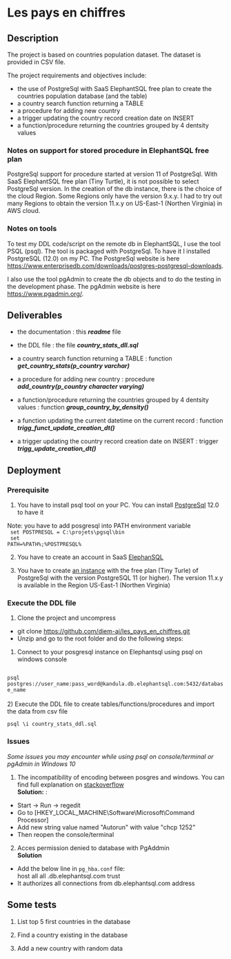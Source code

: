 # Les pays en chiffres

## Description
The project is based on countries population dataset. The dataset is provided in CSV file.

The project requirements and objectives include:
- the use of PostgreSql with SaaS ElephantSQL free plan to create the countries population database (and the table)
- a country search function returning a TABLE
- a procedure for adding new country
- a trigger updating the country record creation date on INSERT
- a function/procedure returning the countries grouped by 4 dentsity values

### Notes on support for stored procedure in ElephantSQL free plan
PostgreSql support for procedure started at version 11 of PostgreSql.
With SaaS ElephantSQL free plan (Tiny Turtle), it is not possible to select PostgreSql version.
In the creation of the db instance, there is the choice of the cloud Region. Some Regions only have the version 9.x.y. I had to try out many Regions to obtain the version 11.x.y on US-East-1 (Northen Virginia) in AWS cloud.

### Notes on tools
To test my DDL code/script on the remote db in ElephantSQL, I use the tool PSQL (psql). The tool is packaged with PostgreSql. To have it I installed PostgreSQL (12.0) on my PC. The PostgreSql website is here https://www.enterprisedb.com/downloads/postgres-postgresql-downloads.

I also use the tool pgAdmin to create the db objects and to do the testing in the development phase. The pgAdmin website is here https://www.pgadmin.org/.


## Deliverables
- the documentation : this ***readme*** file

- the DDL file : the file ***country_stats_dll.sql***

- a country search function returning a TABLE : function ***get_country_stats(p_country varchar)***

- a procedure for adding new country : procedure ***add_country(p_country character varying)***

- a function/procedure returning the countries grouped by 4 dentsity values : function ***group_country_by_density()***

- a function updating the current datetime on the current record : function ***trigg_funct_update_creation_dt()***

- a trigger updating the country record creation date on INSERT : trigger ***trigg_update_creation_dt()***


## Deployment

### Prerequisite
1) You have to install psql tool on your PC. You can install [PostgreSql](https://www.enterprisedb.com/downloads/postgres-postgresql-downloads) 12.0 to have it

Note: you have to add posgresql into PATH environment variable</br>
<code>
set POSTPRESQL = C:\projets\pgsql\bin
</code>
</br>
<code>
set PATH=%PATH%;%POSTPRESQL%
</code>

2) You have to create an account in SaaS [ElephanSQL](https://www.elephantsql.com)

3) You have to create [an instance](https://www.elephantsql.com/plans.html) with the free plan (Tiny Turle) of PostgreSql with the version PostgreSQL 11 (or higher). The version 11.x.y is available in the Region US-East-1 (Northen Virginia)


### Execute the DDL file 
1) Clone the project and uncompress
- git clone https://github.com/diem-ai/les_pays_en_chiffres.git
-  Unzip and go to the root folder and do the following steps:
1) Connect to your posgresql instance on Elephantsql using psql on windows console</br>
<code>
psql postgres://user_name:pass_word@kandula.db.elephantsql.com:5432/database_name
</code>
<br/>
2) Execute the DDL file to create tables/functions/procedures and import the data from csv file</br>
<code>
psql \i country_stats_ddl.sql
</code>

### Issues
<i>Some issues you may encounter while using psql on console/terminal or pgAdmin in Windows 10</i>
1) The incompatibility of encoding between posgres and windows. You can find full explanation on [stackoverflow](https://stackoverflow.com/questions/20794035/postgresql-warning-console-code-page-437-differs-from-windows-code-page-125)</br>
<b>Solution:</b> :
- Start -> Run -> regedit
- Go to [HKEY_LOCAL_MACHINE\Software\Microsoft\Command Processor]
- Add new string value named "Autorun" with value "chcp 1252"
- Then reopen the console/terminal
2) Acces permission denied to database with PgAddmin</br>
<b>Solution</b>
- Add the below line in <code>pg_hba.conf</code> file:</br>
host    all             all             .db.elephantsql.com            trust
- It authorizes all connections from db.elephantsql.com address


## Some tests
1. List top 5 first countries in the database</br>

2. Find a country existing in the database</br>

3. Add a new country with random data</br>



